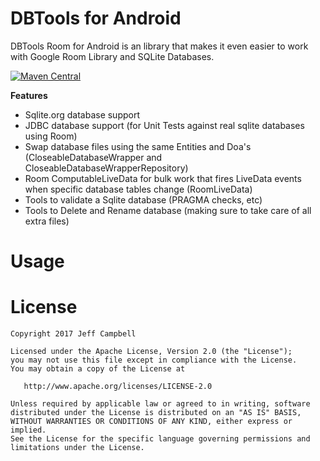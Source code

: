 DBTools for Android
=================

DBTools Room for Android is an library that makes it even easier to work with Google Room Library and SQLite Databases.

[![Maven Central](https://maven-badges.herokuapp.com/maven-central/org.dbtools/dbtools-room/badge.svg)](https://maven-badges.herokuapp.com/maven-central/org.dbtools/dbtools-room)

**Features**

* Sqlite.org database support
* JDBC database support (for Unit Tests against real sqlite databases using Room)
* Swap database files using the same Entities and Doa's (CloseableDatabaseWrapper and CloseableDatabaseWrapperRepository)
* Room ComputableLiveData for bulk work that fires LiveData events when specific database tables change (RoomLiveData)
* Tools to validate a Sqlite database (PRAGMA checks, etc)
* Tools to Delete and Rename database (making sure to take care of all extra files)

Usage
=====


License
=======

    Copyright 2017 Jeff Campbell

    Licensed under the Apache License, Version 2.0 (the "License");
    you may not use this file except in compliance with the License.
    You may obtain a copy of the License at

       http://www.apache.org/licenses/LICENSE-2.0

    Unless required by applicable law or agreed to in writing, software
    distributed under the License is distributed on an "AS IS" BASIS,
    WITHOUT WARRANTIES OR CONDITIONS OF ANY KIND, either express or implied.
    See the License for the specific language governing permissions and
    limitations under the License.
